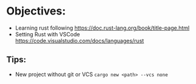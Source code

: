 # Objectives:

- Learning rust following https://doc.rust-lang.org/book/title-page.html
- Setting Rust with VSCode https://code.visualstudio.com/docs/languages/rust

## Tips:

- New project without git or VCS `cargo new <path> --vcs none`
